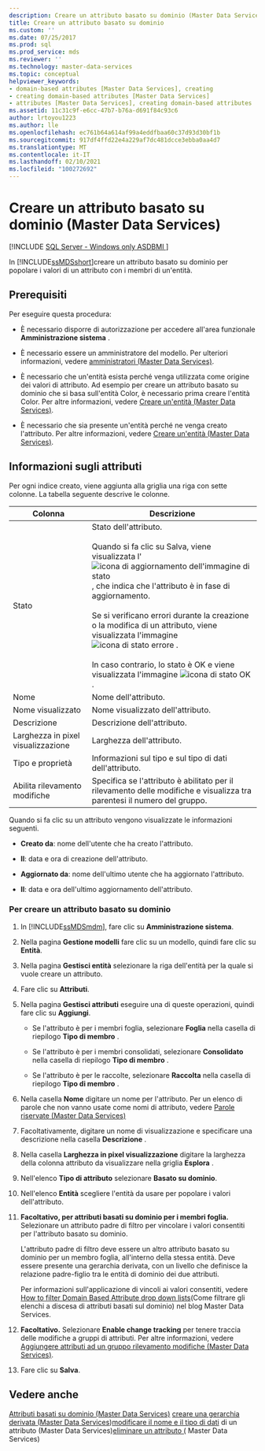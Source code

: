 ```yaml
---
description: Creare un attributo basato su dominio (Master Data Services)
title: Creare un attributo basato su dominio
ms.custom: ''
ms.date: 07/25/2017
ms.prod: sql
ms.prod_service: mds
ms.reviewer: ''
ms.technology: master-data-services
ms.topic: conceptual
helpviewer_keywords:
- domain-based attributes [Master Data Services], creating
- creating domain-based attributes [Master Data Services]
- attributes [Master Data Services], creating domain-based attributes
ms.assetid: 11c31c9f-e6cc-47b7-b76a-d691f84c93c6
author: lrtoyou1223
ms.author: lle
ms.openlocfilehash: ec761b64a614af99a4eddfbaa60c37d93d30bf1b
ms.sourcegitcommit: 917df4ffd22e4a229af7dc481dcce3ebba0aa4d7
ms.translationtype: MT
ms.contentlocale: it-IT
ms.lasthandoff: 02/10/2021
ms.locfileid: "100272692"
---
```

# <a name="create-a-domain-based-attribute-master-data-services"></a>Creare un attributo basato su dominio (Master Data Services)

[!INCLUDE [SQL Server - Windows only ASDBMI  ](../includes/applies-to-version/sql-windows-only-asdbmi.md)]

  In [!INCLUDE[ssMDSshort](../includes/ssmdsshort-md.md)]creare un attributo basato su dominio per popolare i valori di un attributo con i membri di un'entità.

## <a name="prerequisites"></a>Prerequisiti
 Per eseguire questa procedura:

-   È necessario disporre di autorizzazione per accedere all'area funzionale **Amministrazione sistema** .

-   È necessario essere un amministratore del modello. Per ulteriori informazioni, vedere [amministratori &#40;Master Data Services&#41;](../master-data-services/administrators-master-data-services.md).

-   È necessario che un'entità esista perché venga utilizzata come origine dei valori di attributo. Ad esempio per creare un attributo basato su dominio che si basa sull'entità Color, è necessario prima creare l'entità Color. Per altre informazioni, vedere [Creare un'entità &#40;Master Data Services&#41;](../master-data-services/create-an-entity-master-data-services.md).

-   È necessario che sia presente un'entità perché ne venga creato l'attributo. Per altre informazioni, vedere [Creare un'entità &#40;Master Data Services&#41;](../master-data-services/create-an-entity-master-data-services.md).

## <a name="attribute-information"></a>Informazioni sugli attributi
 Per ogni indice creato, viene aggiunta alla griglia una riga con sette colonne. La tabella seguente descrive le colonne.

|Colonna|Descrizione|
|------------|-----------------|
|Stato|Stato dell'attributo.<br /><br /> Quando si fa clic su Salva, viene visualizzata l' ![icona di aggiornamento dell'immagine di stato](../master-data-services/media/mds-statusicon-updating.png "Icona per lo stato di aggiornamento") , che indica che l'attributo è in fase di aggiornamento.<br /><br /> Se si verificano errori durante la creazione o la modifica di un attributo, viene visualizzata l'immagine ![icona di stato errore](../master-data-services/media/mds-statusicon-error.png "Icona per lo stato di errore") .<br /><br /> In caso contrario, lo stato è OK e viene visualizzata l'immagine ![icona di stato OK](../master-data-services/media/mds-statusicon-ok.png "Icona per lo stato OK") .|
|Nome|Nome dell'attributo.|
|Nome visualizzato|Nome visualizzato dell'attributo.|
|Descrizione|Descrizione dell'attributo.|
|Larghezza in pixel visualizzazione|Larghezza dell'attributo.|
|Tipo e proprietà|Informazioni sul tipo e sul tipo di dati dell'attributo.|
|Abilita rilevamento modifiche|Specifica se l'attributo è abilitato per il rilevamento delle modifiche e visualizza tra parentesi il numero del gruppo.|

 Quando si fa clic su un attributo vengono visualizzate le informazioni seguenti.

-   **Creato da**: nome dell'utente che ha creato l'attributo.

-   **Il**: data e ora di creazione dell'attributo.

-   **Aggiornato da**: nome dell'ultimo utente che ha aggiornato l'attributo.

-   **Il**: data e ora dell'ultimo aggiornamento dell'attributo.

### <a name="to-create-a-domain-based-attribute"></a>Per creare un attributo basato su dominio

1.  In [!INCLUDE[ssMDSmdm](../includes/ssmdsmdm-md.md)], fare clic su **Amministrazione sistema**.

2.  Nella pagina **Gestione modelli** fare clic su un modello, quindi fare clic su **Entità**.

3.  Nella pagina **Gestisci entità** selezionare la riga dell'entità per la quale si vuole creare un attributo.

4.  Fare clic su **Attributi**.

5.  Nella pagina **Gestisci attributi** eseguire una di queste operazioni, quindi fare clic su **Aggiungi**.

    -   Se l'attributo è per i membri foglia, selezionare **Foglia** nella casella di riepilogo **Tipo di membro** .

    -   Se l'attributo è per i membri consolidati, selezionare **Consolidato** nella casella di riepilogo **Tipo di membro** .

    -   Se l'attributo è per le raccolte, selezionare **Raccolta** nella casella di riepilogo **Tipo di membro** .

6.  Nella casella **Nome** digitare un nome per l'attributo. Per un elenco di parole che non vanno usate come nomi di attributo, vedere [Parole riservate &#40;Master Data Services&#41;](../master-data-services/reserved-words-master-data-services.md)

7.  Facoltativamente, digitare un nome di visualizzazione e specificare una descrizione nella casella **Descrizione** .

8.  Nella casella **Larghezza in pixel visualizzazione** digitare la larghezza della colonna attributo da visualizzare nella griglia **Esplora** .

9. Nell'elenco **Tipo di attributo** selezionare **Basato su dominio**.

10. Nell'elenco **Entità** scegliere l'entità da usare per popolare i valori dell'attributo. 

11. **Facoltativo, per attributi basati su dominio per i membri foglia.** Selezionare un attributo padre di filtro per vincolare i valori consentiti per l'attributo basato su dominio.

     L'attributo padre di filtro deve essere un altro attributo basato su dominio per un membro foglia, all'interno della stessa entità. Deve essere presente una gerarchia derivata, con un livello che definisce la relazione padre-figlio tra le entità di dominio dei due attributi.

     Per informazioni sull'applicazione di vincoli ai valori consentiti, vedere [How to filter Domain Based Attribute drop down lists](https://blogs.msdn.microsoft.com/mds/2015/12/03/in-sql-server-2016-master-data-services-how-to-filter-domain-based-attribute-drop-down-lists/)(Come filtrare gli elenchi a discesa di attributi basati sul dominio) nel blog Master Data Services.

12. **Facoltativo.** Selezionare **Enable change tracking** per tenere traccia delle modifiche a gruppi di attributi. Per altre informazioni, vedere [Aggiungere attributi ad un gruppo rilevamento modifiche &#40;Master Data Services&#41;](../master-data-services/add-attributes-to-a-change-tracking-group-master-data-services.md).

13. Fare clic su **Salva**.

## <a name="see-also"></a>Vedere anche
 [Attributi basati su dominio &#40;Master Data Services&#41;](../master-data-services/domain-based-attributes-master-data-services.md) [creare una gerarchia derivata &#40;Master Data Services](../master-data-services/create-a-derived-hierarchy-master-data-services.md)&#41;[modificare il nome e il tipo di dati](../master-data-services/change-an-attribute-name-and-data-type-master-data-services.md) di un attributo &#40;Master Data Services&#41;[eliminare un attributo &#40;](../master-data-services/delete-an-attribute-master-data-services.md) Master Data Services&#41;


